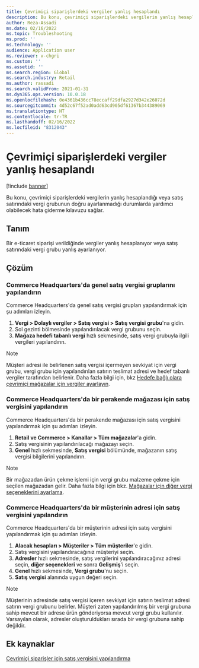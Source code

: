 ```yaml
---
title: Çevrimiçi siparişlerdeki vergiler yanlış hesaplandı
description: Bu konu, çevrimiçi siparişlerdeki vergilerin yanlış hesaplandığı veya satış satırındaki vergi grubunun doğru ayarlanmadığı durumlarda yardımcı olabilecek hata giderme kılavuzu sağlar.
author: Reza-Assadi
ms.date: 02/16/2022
ms.topic: Troubleshooting
ms.prod: ''
ms.technology: ''
audience: Application user
ms.reviewer: v-chgri
ms.custom: ''
ms.assetid: ''
ms.search.region: Global
ms.search.industry: Retail
ms.author: rassadi
ms.search.validFrom: 2021-01-31
ms.dyn365.ops.version: 10.0.18
ms.openlocfilehash: 0e4361b436cc78eccaff29dfa2927d342e26072d
ms.sourcegitcommit: 4d52c67f52ad0add63cd905df61367b344389069
ms.translationtype: HT
ms.contentlocale: tr-TR
ms.lasthandoff: 02/16/2022
ms.locfileid: "8312043"
---
```

# <a name="taxes-on-online-orders-are-incorrectly-calculated"></a>Çevrimiçi siparişlerdeki vergiler yanlış hesaplandı

[!include [banner](../../includes/banner.md)]

Bu konu, çevrimiçi siparişlerdeki vergilerin yanlış hesaplandığı veya satış satırındaki vergi grubunun doğru ayarlanmadığı durumlarda yardımcı olabilecek hata giderme kılavuzu sağlar.

## <a name="description"></a>Tanım

Bir e-ticaret siparişi verildiğinde vergiler yanlış hesaplanıyor veya satış satırındaki vergi grubu yanlış ayarlanıyor.

## <a name="resolution"></a>Çözüm

### <a name="configure-general-sales-tax-groups-in-commerce-headquarters"></a>Commerce Headquarters'da genel satış vergisi gruplarını yapılandırın

Commerce Headquarters'da genel satış vergisi grupları yapılandırmak için şu adımları izleyin.

1. **Vergi \> Dolaylı vergiler \> Satış vergisi \> Satış vergisi grubu**'na gidin.
1. Sol gezinti bölmesinde yapılandırılacak vergi grubunu seçin.
1. **Mağaza hedefi tabanlı vergi** hızlı sekmesinde, satış vergi grubuyla ilgili vergileri yapılandırın.

> [!NOTE]
> Müşteri adresi ile belirlenen satış vergisi içermeyen sevkiyat için vergi grubu, vergi grubu için yapılandırılan satırın teslimat adresi ve hedef tabanlı vergiler tarafından belirlenir. Daha fazla bilgi için, bkz [Hedefe bağlı olara çevrimiçi mağazalar için vergiler ayarlayın](/dynamicsax-2012/appuser-itpro/set-up-taxes-for-online-stores-based-on-destination).

### <a name="configure-the-sales-tax-for-a-retail-store-in-commerce-headquarters"></a>Commerce Headquarters'da bir perakende mağazası için satış vergisini yapılandırın

Commerce Headquarters'da bir perakende mağazası için satış vergisini yapılandırmak için şu adımları izleyin.

1. **Retail ve Commerce \> Kanallar \> Tüm mağazalar**'a gidin.
1. Satış vergisinin yapılandırılacağı mağazayı seçin.
1. **Genel** hızlı sekmesinde, **Satış vergisi** bölümünde, mağazanın satış vergisi bilgilerini yapılandırın.

> [!NOTE]
> Bir mağazadan ürün çekme işlemi için vergi grubu malzeme çekme için seçilen mağazadan gelir. Daha fazla bilgi için bkz. [Mağazalar için diğer vergi seçeneklerini ayarlama](/dynamicsax-2012/appuser-itpro/set-other-tax-options-for-stores).

### <a name="configure-the-sales-tax-for-a-customers-address-in-commerce-headquarters"></a>Commerce Headquarters'da bir müşterinin adresi için satış vergisini yapılandırın

Commerce Headquarters'da bir müşterinin adresi için satış vergisini yapılandırmak için şu adımları izleyin.

1. **Alacak hesapları \> Müşteriler \> Tüm müşteriler**'e gidin.
1. Satış vergisini yapılandıracağınız müşteriyi seçin.
1. **Adresler** hızlı sekmesinde, satış vergilerini yapılandıracağınız adresi seçin, **diğer seçenekleri** ve sonra **Gelişmiş**'i seçin.
1. **Genel** hızlı sekmesinde, **Vergi grubu**'nu seçin.
1. **Satış vergisi** alanında uygun değeri seçin.

> [!NOTE]
> Müşterinin adresinde satış vergisi içeren sevkiyat için satırın teslimat adresi satırın vergi grubunu belirler. Müşteri zaten yapılandırılmış bir vergi grubuna sahip mevcut bir adrese ürün gönderiyorsa mevcut vergi grubu kullanılır. Varsayılan olarak, adresler oluşturuldukları sırada bir vergi grubuna sahip değildir.

## <a name="additional-resources"></a>Ek kaynaklar

[Çevrimiçi siparişler için satış vergisini yapılandırma](../sales-tax-config.md)
